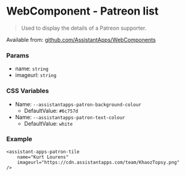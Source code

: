 # WebComponent - Patreon list

> Used to display the details of a Patreon supporter.

Available from: [github.com/AssistantApps/WebComponents](https://github.com/AssistantApps/WebComponents)

### Params
 - name: `string`
 - imageurl: `string`

### CSS Variables
- Name: `--assistantapps-patron-background-colour`
  - DefaultValue: `#6c757d`
- Name: `--assistantapps-patron-text-colour`
  - DefaultValue: `white`

### Example

```
<assistant-apps-patron-tile 
    name="Kurt Lourens" 
    imageurl="https://cdn.assistantapps.com/team/KhaozTopsy.png"
/>
```
<assistant-apps-patron-tile 
    name="Kurt Lourens" 
    imageurl="https://cdn.assistantapps.com/team/KhaozTopsy.png"
/>
